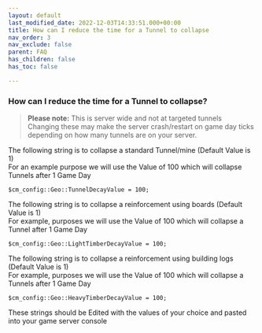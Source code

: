 ```yaml
---
layout: default
last_modified_date: 2022-12-03T14:33:51.000+00:00
title: How can I reduce the time for a Tunnel to collapse
nav_order: 3
nav_exclude: false
parent: FAQ
has_children: false
has_toc: false

---
```

### How can I reduce the time for a Tunnel to collapse?

> **Please note:** This is server wide and not at targeted tunnels  
> Changing these may make the server crash/restart on game day ticks depending on how many tunnels are on your server.

The following string is to collapse a standard Tunnel/mine (Default Value is 1)  
For an example purpose we will use the Value of 100 which will collapse Tunnels after 1 Game Day

    $cm_config::Geo::TunnelDecayValue = 100;

The following string is to collapse a reinforcement using boards (Default Value is 1)  
For example, purposes we will use the Value of 100 which will collapse a Tunnel after 1 Game Day

    $cm_config::Geo::LightTimberDecayValue = 100;

The following string is to collapse a reinforcement using building logs (Default Value is 1)  
For example, purposes we will use the Value of 100 which will collapse a Tunnels after 1 Game Day

    $cm_config::Geo::HeavyTimberDecayValue = 100;

These strings should be Edited with the values of your choice and pasted into your game server console